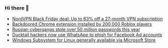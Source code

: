 ### Hi there 👋

<!--START_SECTION:feed-->
* [NordVPN Black Friday deal: Up to 63% off a 27-month VPN subscription](https://www.bleepingcomputer.com/news/security/nordvpn-black-friday-deal-up-to-63-percent-off-a-27-month-vpn-subscription/)
* [Backdoored Chrome extension installed by 200,000 Roblox players](https://www.bleepingcomputer.com/news/security/backdoored-chrome-extension-installed-by-200-000-roblox-players/)
* [Russian cybergangs stole over 50 million passwords this year](https://www.bleepingcomputer.com/news/security/russian-cybergangs-stole-over-50-million-passwords-this-year/)
* [Ducktail hackers now use WhatsApp to phish for Facebook Ad accounts](https://www.bleepingcomputer.com/news/security/ducktail-hackers-now-use-whatsapp-to-phish-for-facebook-ad-accounts/)
* [Windows Subsystem for Linux generally available via Microsoft Store](https://www.bleepingcomputer.com/news/microsoft/windows-subsystem-for-linux-generally-available-via-microsoft-store/)
<!--END_SECTION:feed-->

<!--
**frankenk/frankenk** is a ✨ _special_ ✨ repository because its `README.md` (this file) appears on your GitHub profile.

Here are some ideas to get you started:

- 🔭 I’m currently working on ...
- 🌱 I’m currently learning ...
- 👯 I’m looking to collaborate on ...
- 🤔 I’m looking for help with ...
- 💬 Ask me about ...
- 📫 How to reach me: ...
- 😄 Pronouns: ...
- ⚡ Fun fact: ...
-->



